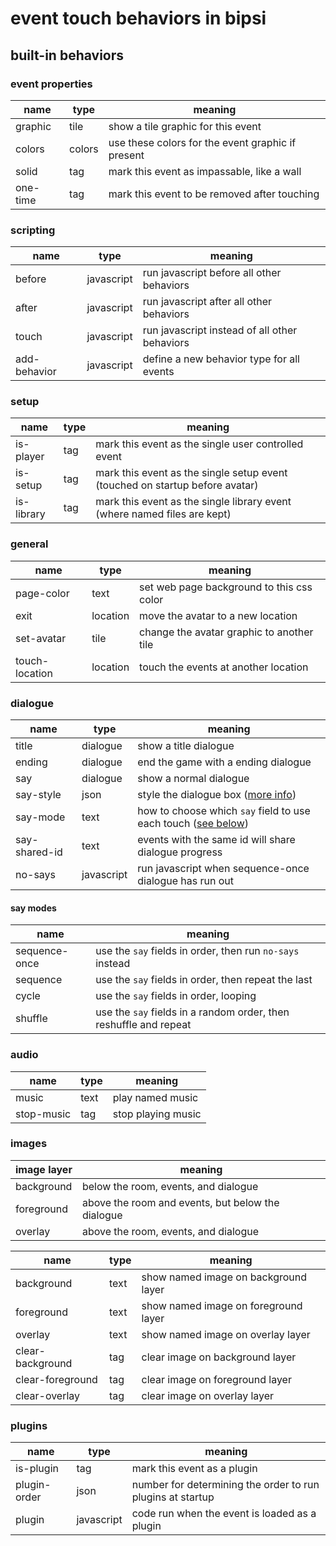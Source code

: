 # event touch behaviors in bipsi

## built-in behaviors

### event properties

| name | type | meaning
|--|--|--
| graphic | tile | show a tile graphic for this event
| colors | colors | use these colors for the event graphic if present
| solid | tag | mark this event as impassable, like a wall
| one-time | tag | mark this event to be removed after touching

### scripting

| name | type | meaning
|--|--|--
| before | javascript | run javascript before all other behaviors
| after | javascript | run javascript after all other behaviors
| touch | javascript | run javascript instead of all other behaviors
| add-behavior | javascript | define a new behavior type for all events

### setup

| name | type | meaning
|--|--|--
| is-player | tag | mark this event as the single user controlled event
| is-setup | tag | mark this event as the single setup event (touched on startup before avatar)
| is-library | tag | mark this event as the single library event (where named files are kept)

### general

| name | type | meaning
|--|--|--
| page-color | text | set web page background to this css color
| exit | location | move the avatar to a new location
| set-avatar | tile | change the avatar graphic to another tile
| touch-location | location | touch the events at another location

### dialogue

| name | type | meaning
|--|--|--
| title | dialogue | show a title dialogue
| ending | dialogue | end the game with a ending dialogue
| say | dialogue | show a normal dialogue
| say-style | json | style the dialogue box ([more info](./styling-dialogue.md))
| say-mode | text | how to choose which `say` field to use each touch ([see below](#say-modes))
| say-shared-id | text | events with the same id will share dialogue progress
| no-says | javascript | run javascript when sequence-once dialogue has run out

#### say modes
| name | meaning
|--|--
| sequence-once | use the `say` fields in order, then run `no-says` instead
| sequence | use the `say` fields in order, then repeat the last
| cycle | use the `say` fields in order, looping
| shuffle | use the `say` fields in a random order, then reshuffle and repeat

### audio

| name | type | meaning
|--|--|--
| music | text | play named music
| stop-music | tag | stop playing music

### images

| image layer | meaning
|--|--
| background | below the room, events, and dialogue
| foreground | above the room and events, but below the dialogue
| overlay | above the room, events, and dialogue

| name | type | meaning
|--|--|--
| background | text | show named image on background layer
| foreground | text | show named image on foreground layer
| overlay | text | show named image on overlay layer
| clear-background | tag | clear image on background layer
| clear-foreground | tag | clear image on foreground layer
| clear-overlay | tag | clear image on overlay layer

### plugins

| name | type | meaning
|--|--|--
| is-plugin | tag | mark this event as a plugin
| plugin-order | json | number for determining the order to run plugins at startup
| plugin | javascript | code run when the event is loaded as a plugin
